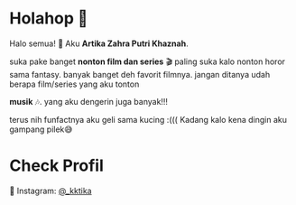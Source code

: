 # Holahop 👋
Halo semua! 👋 Aku **Artika Zahra Putri Khaznah**.  

suka pake banget **nonton film dan series** 🎬 
paling suka kalo nonton horor sama fantasy. banyak banget deh favorit filmnya. jangan ditanya udah berapa film/series yang aku tonton

**musik** 🎶. yang aku dengerin juga banyak!!!

terus nih funfactnya aku geli sama kucing :((( Kadang kalo kena dingin aku gampang pilek😅

# Check Profil
📸 Instagram: [@_kktika](https://instagram.com/_kktika)
